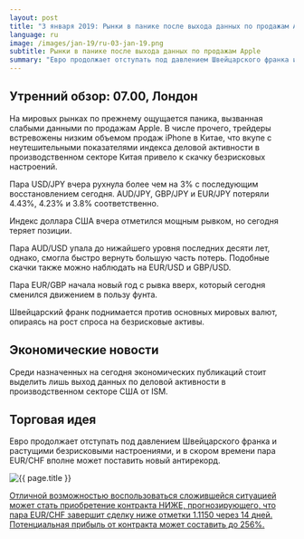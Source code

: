 ```yaml
---
layout: post
title: "3 января 2019: Рынки в панике после выхода данных по продажам Apple"
language: ru
image: /images/jan-19/ru-03-jan-19.png
subtitle: Рынки в панике после выхода данных по продажам Apple
summary: "Евро продолжает отступать под давлением Швейцарского франка и растущими безрисковыми настроениями, и в скором времени пара EUR/CHF вполне может поставить новый антирекорд"
---
```

## Утренний обзор: 07.00, Лондон
 
На мировых рынках по прежнему ощущается паника, вызванная слабыми данными по продажам Apple. В числе прочего, трейдеры встревожены низким объемом продаж iPhone в Китае, что вкупе с неутешительными показателями индекса деловой активности в производственном секторе Китая привело к скачку безрисковых настроений.

Пара USD/JPY вчера рухнула более чем на 3% с последующим восстановлением сегодня. AUD/JPY, GBP/JPY и EUR/JPY потеряли 4.43%, 4.23% и 3.8% соответственно.

Индекс доллара США вчера отметился мощным рывком, но сегодня теряет позиции.

Пара AUD/USD упала до нижайшего уровня последних десяти лет, однако, смогла быстро вернуть большую часть потерь. Подобные скачки также можно наблюдать на EUR/USD и GBP/USD.

Пара EUR/GBP начала новый год с рывка вверх, который сегодня сменился движением в пользу фунта.

Швейцарский франк поднимается против основных мировых валют, опираясь на рост спроса на безрисковые активы.
 
## Экономические новости

Среди назначенных на сегодня экономических публикаций стоит выделить лишь выход данных по деловой активности в производственном секторе США от ISM.
 
## Торговая идея
 
Евро продолжает отступать под давлением Швейцарского франка и растущими безрисковыми настроениями, и в скором времени пара EUR/CHF вполне может поставить новый антирекорд.

<img src="{{ site.url }}/images/jan-19/ru-03-jan-19.png" alt="{{ page.title }}"  title="{{ page.title }}">

<a href="%LINK%%?currency=USD&market=forex&underlying=frxEURCHF&formname=higherlower&duration_amount=14&duration_units=d&amount=10&amount_type=stake&expiry_type=duration&barrier=1.1150" target="_blank" rel="noopener noreferrer nofollow">Отличной возможностью воспользоваться сложившейся ситуацией может стать приобретение контракта НИЖЕ, прогнозирующего, что пара EUR/CHF завершит сделку ниже отметки 1.1150 через 14 дней. Потенциальная прибыль от контракта может составить до 256%.</a>
